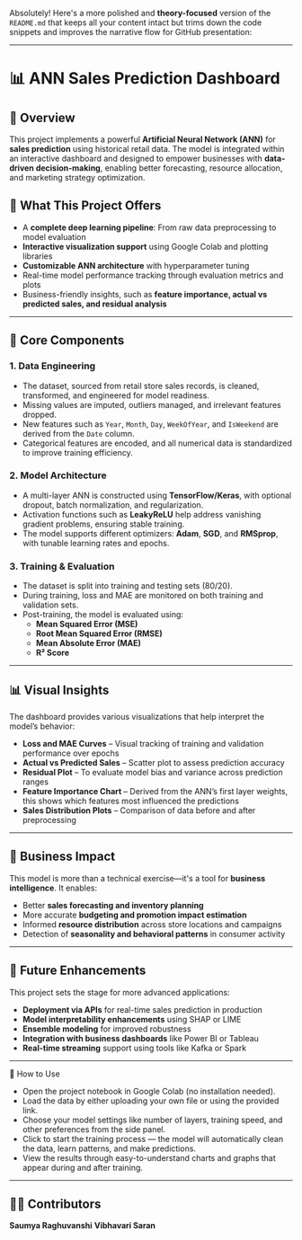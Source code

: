 Absolutely! Here's a more polished and **theory-focused** version of the `README.md` that keeps all your content intact but trims down the code snippets and improves the narrative flow for GitHub presentation:

---

# 📊 ANN Sales Prediction Dashboard

## 🚀 Overview  
This project implements a powerful **Artificial Neural Network (ANN)** for **sales prediction** using historical retail data. The model is integrated within an interactive dashboard and designed to empower businesses with **data-driven decision-making**, enabling better forecasting, resource allocation, and marketing strategy optimization.

## 🔧 What This Project Offers  
- A **complete deep learning pipeline**: From raw data preprocessing to model evaluation  
- **Interactive visualization support** using Google Colab and plotting libraries  
- **Customizable ANN architecture** with hyperparameter tuning  
- Real-time model performance tracking through evaluation metrics and plots  
- Business-friendly insights, such as **feature importance, actual vs predicted sales, and residual analysis**

---

## 🧱 Core Components

### 1. **Data Engineering**
- The dataset, sourced from retail store sales records, is cleaned, transformed, and engineered for model readiness.
- Missing values are imputed, outliers managed, and irrelevant features dropped.
- New features such as `Year`, `Month`, `Day`, `WeekOfYear`, and `IsWeekend` are derived from the `Date` column.
- Categorical features are encoded, and all numerical data is standardized to improve training efficiency.

### 2. **Model Architecture**
- A multi-layer ANN is constructed using **TensorFlow/Keras**, with optional dropout, batch normalization, and regularization.
- Activation functions such as **LeakyReLU** help address vanishing gradient problems, ensuring stable training.
- The model supports different optimizers: **Adam**, **SGD**, and **RMSprop**, with tunable learning rates and epochs.

### 3. **Training & Evaluation**
- The dataset is split into training and testing sets (80/20).
- During training, loss and MAE are monitored on both training and validation sets.
- Post-training, the model is evaluated using:
  - **Mean Squared Error (MSE)**
  - **Root Mean Squared Error (RMSE)**
  - **Mean Absolute Error (MAE)**
  - **R² Score**

---

## 📊 Visual Insights
The dashboard provides various visualizations that help interpret the model’s behavior:

- **Loss and MAE Curves** – Visual tracking of training and validation performance over epochs  
- **Actual vs Predicted Sales** – Scatter plot to assess prediction accuracy  
- **Residual Plot** – To evaluate model bias and variance across prediction ranges  
- **Feature Importance Chart** – Derived from the ANN’s first layer weights, this shows which features most influenced the predictions  
- **Sales Distribution Plots** – Comparison of data before and after preprocessing

---

## 🧠 Business Impact
This model is more than a technical exercise—it's a tool for **business intelligence**. It enables:
- Better **sales forecasting and inventory planning**
- More accurate **budgeting and promotion impact estimation**
- Informed **resource distribution** across store locations and campaigns
- Detection of **seasonality and behavioral patterns** in consumer activity

---

## 🌱 Future Enhancements
This project sets the stage for more advanced applications:
- **Deployment via APIs** for real-time sales prediction in production
- **Model interpretability enhancements** using SHAP or LIME
- **Ensemble modeling** for improved robustness
- **Integration with business dashboards** like Power BI or Tableau
- **Real-time streaming** support using tools like Kafka or Spark

---

📁 How to Use
- Open the project notebook in Google Colab (no installation needed).
- Load the data by either uploading your own file or using the provided link.
- Choose your model settings like number of layers, training speed, and other preferences from the side panel.
- Click to start the training process — the model will automatically clean the data, learn patterns, and make predictions.
- View the results through easy-to-understand charts and graphs that appear during and after training.

---

## 👨‍💻 Contributors
**Saumya Raghuvanshi** 
**Vibhavari Saran**
